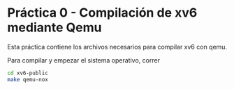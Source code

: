 # Práctica 0 - Compilación de xv6 mediante Qemu

Esta práctica contiene los archivos necesarios para compilar xv6 con qemu.

Para compilar y empezar el sistema operativo, correr
```bash
cd xv6-public
make qemu-nox
```